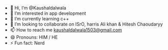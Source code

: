 - 👋 Hi, I’m @Kaushaldalwala
- 👀 I’m interested in app development
- 🌱 I’m currently learning c++
- 💞️ I’m looking to collaborate on ISrO, harris Ali khan & Hitesh Chaoudaryy
- 📫 How to reach me kaushaldalwala1503@gmail.com
- 😄 Pronouns: HIM / HE 
- ⚡ Fun fact: Nerd

<!---
Kaushaldalwala/Kaushaldalwala is a ✨ special ✨ repository because its `README.md` (this file) appears on your GitHub profile.
You can click the Preview link to take a look at your changes.
--->
